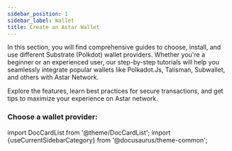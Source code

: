 ```yaml
---
sidebar_position: 1
sidebar_label: Wallet
title: Create an Astar Wallet
---
```


In this section, you will find comprehensive guides to choose, install, and use different Substrate (Polkdot) wallet providers. Whether you're a beginner or an experienced user, our step-by-step tutorials will help you seamlessly integrate popular wallets like Polkadot.Js, Talisman, Subwallet, and others with Astar Network.  

Explore the features, learn best practices for secure transactions, and get tips to maximize your experience on Astar network.

### Choose a wallet provider:

import DocCardList from '@theme/DocCardList';
import {useCurrentSidebarCategory} from '@docusaurus/theme-common';

<DocCardList items={useCurrentSidebarCategory().items}/>
